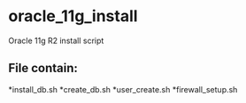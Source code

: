 # oracle_11g_install
Oracle 11g R2 install script

File contain:
---
*install_db.sh
*create_db.sh
*user_create.sh
*firewall_setup.sh


